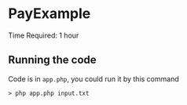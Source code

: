# PayExample

Time Required: 1 hour

## Running the code

Code is in `app.php`, you could run it by this command

```
> php app.php input.txt
```